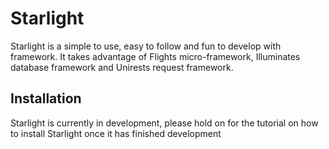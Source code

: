 # Starlight

Starlight is a simple to use, easy to follow and fun to develop with framework. It takes advantage of
Flights micro-framework, Illuminates database framework and Unirests request framework.

## Installation

Starlight is currently in development, please hold on for the tutorial on how to install Starlight once it
has finished development

